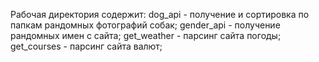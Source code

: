 
 Рабочая директория содержит:
 dog_api - получение и сортировка по папкам рандомных фотографий собак;
 gender_api - получение рандомных имен с сайта;
 get_weather - парсинг сайта погоды;
 get_courses - парсинг сайта валют;
 
 
